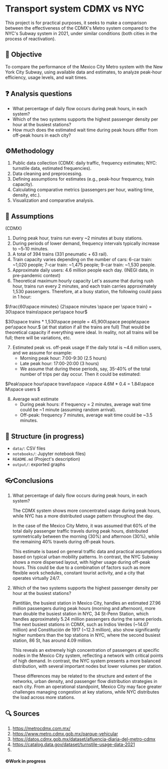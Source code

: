 # Transport system CDMX vs NYC
This project is for practical purposes, it seeks to make a comparison between the effectiveness of the CDMX's Metro system compared to the NYC's Subway system in 2021, under similar conditions (both cities in the process of reactivation).

## 🎯 Objective
To compare the performance of the Mexico City Metro system with the New York City Subway, using available data and estimates, to analyze peak-hour efficiency, usage levels, and wait times.

## ❓ Analysis questions
- What percentage of daily flow occurs during peak hours, in each system?
- Which of the two systems supports the highest passenger density per hour at the busiest stations?
- How much does the estimated wait time during peak hours differ from off-peak hours in each city?

## ⚙️Methodology
1. Public data collection (CDMX: daily traffic, frequency estimates; NYC: turnstile data, estimated frequencies).
2. Data cleaning and preprocessing.
3. Defining assumptions for estimates (e.g., peak-hour frequency, train capacity).
4. Calculating comparative metrics (passengers per hour, waiting time, density, etc.).
5. Visualization and comparative analysis.

## 🧮 Assumptions
(CDMX)
1. During peak hour, trains run every ~2 minutes at busy stations.
2. During periods of lower demand, frequency intervals typically increase to ~5‑10 minutes.
3. A total of 394 trains (331 pneumatic + 63 rail).
4. Train capacity varies depending on the number of cars: 6-car train: ~1,020 people; 7-car train: ~1,475 people; 9-car train: ~1,530 people.
5. Approximate daily users: 4.6 million people each day. (INEGI data, in pre-pandemic context)
6. Theoretical maximum hourly capacity 
Let's assume that during rush hour, trains run every 2 minutes, and each train carries approximately 1,530 passengers. Therefore, at a busy station, the following could pass in 1 hour:

$\frac{60\space minutes} {2\space minutes \space per \space train} = 30\space trains\space per\space hour$

$30\space trains * 1,530\space people = 45,900\space people\space per\space hour.$ (at that station if all the trains are full)
That would be theoretical capacity if everything were ideal. In reality, not all trains will be full; there will be variations, etc.

7. Estimated peak vs. off-peak usage
If the daily total is ~4.6 million users, and we assume for example:
    - Morning peak hour: 7:00-9:30 (2.5 hours)
    - Late peak hour: 17:00-20:00 (3 hours)
    - We assume that during these periods, say, 35-40% of the total number of trips per day occur.
Then it could be estimated:

$Peak\space hour\space travel\space =\space 4.6M * 0.4 = 1.84\space M\space users $

8. Average wait estimate
    - During peak hours: if frequency = 2 minutes, average wait time could be ~1 minute (assuming random arrival).
    - Off-peak: frequency 7 minutes, average wait time could be ~3.5 minutes.

## 📁 Structure (in progress)
- `data/`: CSV files  
- `notebooks/`: Jupyter notebook files)  
- `README.md` (Project's description)  
- `output/`: exported graphs

## 👓Conclusions
1. What percentage of daily flow occurs during peak hours, in each system?

   The CDMX system shows more concentrated usage during peak hours, while NYC has a more distributed usage pattern throughout the day.

   In the case of the Mexico City Metro, it was assumed that 60% of the total daily passenger traffic travels during peak hours, distributed symmetrically between the morning (30%) and afternoon (30%), while the remaining 40% travels during off-peak hours.

   This estimate is based on general traffic data and practical assumptions based on typical urban mobility patterns. In contrast, the NYC Subway shows a more dispersed layout, with higher usage during off-peak hours. This could be due to a combination of factors such as more flexible work schedules, constant tourist activity, and a city that operates virtually 24/7.
   
3. Which of the two systems supports the highest passenger density per hour at the busiest stations?

   Pantitlán, the busiest station in Mexico City, handles an estimated 27.96 million passengers during peak hours (morning and afternoon), more than double the busiest station in NYC, 34 St-Penn Station, which handles approximately 5.24 million passengers during the same periods. The next busiest stations in CDMX, such as Indios Verdes (~14.07 million) and Constitución de 1917 (~12.3 million), also show significantly higher numbers than the top stations in NYC, where the second busiest station, 86 St, has around 4.09 million.

   This reveals an extremely high concentration of passengers at specific nodes in the Mexico City system, reflecting a network with critical points of high demand. In contrast, the NYC system presents a more balanced distribution, with several important nodes but lower volumes per station.

   These differences may be related to the structure and extent of the networks, urban density, and passenger flow distribution strategies in each city. From an operational standpoint, Mexico City may face greater challenges managing congestion at key stations, while NYC distributes the load across more stations.

  
## 🔍 Sources
1. https://metrocdmx.com.mx/
2. https://www.metro.cdmx.gob.mx/parque-vehicular
3. https://datos.cdmx.gob.mx/dataset/afluencia-diaria-del-metro-cdmx
4. https://catalog.data.gov/dataset/turnstile-usage-data-2021
5. 

#### ⚙️Work in progress
